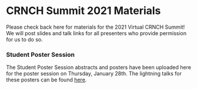 # CRNCH Summit 2021 Materials

Please check back here for materials for the 2021 Virtual CRNCH Summit! We will post slides and talk links for all presenters who provide permission for us to do so.

### Student Poster Session
The Student Poster Session abstracts and posters have been uploaded here for the poster session on Thursday, January 28th. The lightning talks for these posters can be found [here](https://mediaspace.gatech.edu/playlist/dedicated/1_vssitddk/).
